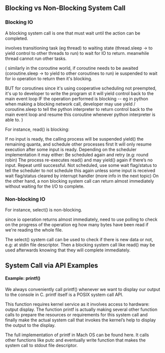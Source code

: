 ## Blocking vs Non-Blocking System Call

### Blocking IO
A blocking system call is one that must wait until the action can be completed.

involves transitioning task (eg thread) to waiting state (thread.sleep -> to yield control to other threads to run) to wait for IO to return. meanwhile thread cannot run other tasks.

(
similarly in the coroutine world, if coroutine needs to be awaited (coroutine.sleep -> to yield to other coroutines to run) ie suspended to wait for io operation to return then it's blocking.

BUT for coroutines since it's using cooperative scheduling not preempted, it's up to developer to write the program st it will yield control back to the main event loop IF the operation performed is blocking
-- eg in python when making a blocking network call, developer may use yield / coroutine.sleep to tell the python interpreter to return control back to the main event loop and resume this coroutine whenever python interpreter is able to.
)


For instance, read() is blocking:

If no input is ready, the calling process will be suspended
yield() the remaining quanta, and schedule other processes first
It will only resume execution after some input is ready. Depending on the scheduler implementation it may either:
Be scheduled again and retry (e.g: round robin)
The process re-executes read() and may yield() again if there’s no input.
Repeat until successful.
Not scheduled, use some wait flag/status to tell the scheduler to not schedule this again unless some input is received
wait flag/status cleared by interrupt handler (more info in the next topic)
On the other hand, a non blocking system call can return almost immediately without waiting for the I/O to complete.

### Non-blocking IO
For instance, select() is non-blocking.

since io operation returns almost immediately, need to use polling to check on the progress of the operation eg how many bytes have been read if we're reading the whole file. 

The select() system call can be used to check if there is new data or not, e.g: at stdin file descriptor.
Then a blocking system call like read() may be used afterwards knowing that they will complete immediately.


## System Call via API Examples

#### Example: printf()

We always conveniently call printf() whenever we want to display our output to the console in C. printf itself is a POSIX system call API.

This function requires kernel service as it involves access to hardware: output display.
The function printf is actually making several other function calls to prepare the resources or requirements for this system call and finally make the actual system call that invokes the kernel’s help to display the output to the display.


The full implementation of printf in Mach OS can be found here. It calls other functions like putc and eventually write function that makes the system call to stdout file descriptor.

